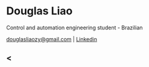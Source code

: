 <h1>Douglas Liao </h1>

Control and automation engineering student - Brazilian

douglasliaozy@gmail.com | <a href="https://www.linkedin.com/in/douglas-liao-a90965117/">Linkedin</a>

<h2> <
